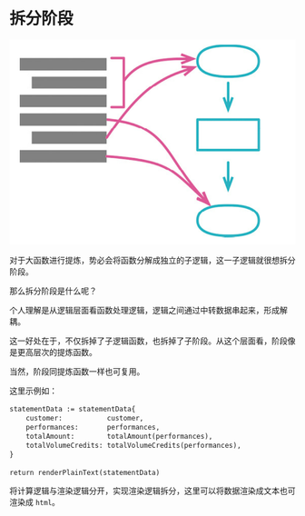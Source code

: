 # 拆分阶段

![split phase](split_phase.png "split phase")

对于大函数进行提炼，势必会将函数分解成独立的子逻辑，这一子逻辑就很想拆分阶段。

那么拆分阶段是什么呢？

个人理解是从逻辑层面看函数处理逻辑，逻辑之间通过中转数据串起来，形成解耦。

这一好处在于，不仅拆掉了子逻辑函数，也拆掉了子阶段。从这个层面看，阶段像是更高层次的提炼函数。

当然，阶段同提炼函数一样也可复用。

这里示例如：
```
statementData := statementData{
    customer:           customer,
    performances:       performances,
    totalAmount:        totalAmount(performances),
    totalVolumeCredits: totalVolumeCredits(performances),
}

return renderPlainText(statementData)
```

将计算逻辑与渲染逻辑分开，实现渲染逻辑拆分，这里可以将数据渲染成文本也可渲染成 `html`。

